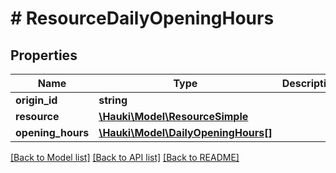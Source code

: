 # # ResourceDailyOpeningHours

## Properties

Name | Type | Description | Notes
------------ | ------------- | ------------- | -------------
**origin_id** | **string** |  | [optional]
**resource** | [**\Hauki\Model\ResourceSimple**](ResourceSimple.md) |  |
**opening_hours** | [**\Hauki\Model\DailyOpeningHours[]**](DailyOpeningHours.md) |  |

[[Back to Model list]](../../README.md#models) [[Back to API list]](../../README.md#endpoints) [[Back to README]](../../README.md)

